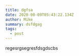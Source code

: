 ```yaml
---
title: dgfsa
date: 2020-08-09T05:43:22.134Z
author: Mike
summary: dsfdgag
tags:
  - post
---
```

regesrgsegresfdsgdscbs